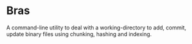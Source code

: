 # Bras
A command-line utility to deal with a working-directory to add, commit, update
binary files using chunking, hashing and indexing.
